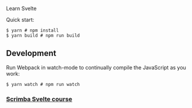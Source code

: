 Learn Svelte

Quick start:

```
$ yarn # npm install
$ yarn build # npm run build
````

## Development

Run Webpack in watch-mode to continually compile the JavaScript as you work:

```
$ yarn watch # npm run watch
```

### [Scrimba Svelte course](https://scrimba.com/learn/learnsvelte)
